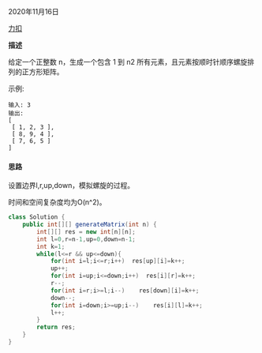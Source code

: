 2020年11月16日

[力扣](https://leetcode-cn.com/problems/spiral-matrix-ii/)

**描述**

给定一个正整数 n，生成一个包含 1 到 n2 所有元素，且元素按顺时针顺序螺旋排列的正方形矩阵。

示例:
```
输入: 3
输出:
[
 [ 1, 2, 3 ],
 [ 8, 9, 4 ],
 [ 7, 6, 5 ]
]
```

#### 思路

设置边界l,r,up,down，模拟螺旋的过程。

时间和空间复杂度均为O(n^2)。

```java
class Solution {
    public int[][] generateMatrix(int n) {
        int[][] res = new int[n][n];
        int l=0,r=n-1,up=0,down=n-1;
        int k=1;
        while(l<=r && up<=down){
            for(int i=l;i<=r;i++)  res[up][i]=k++;
            up++;
            for(int i=up;i<=down;i++)  res[i][r]=k++;
            r--;
            for(int i=r;i>=l;i--)    res[down][i]=k++;
            down--;
            for(int i=down;i>=up;i--)    res[i][l]=k++;
            l++;
        }
        return res;
    }
}
```


